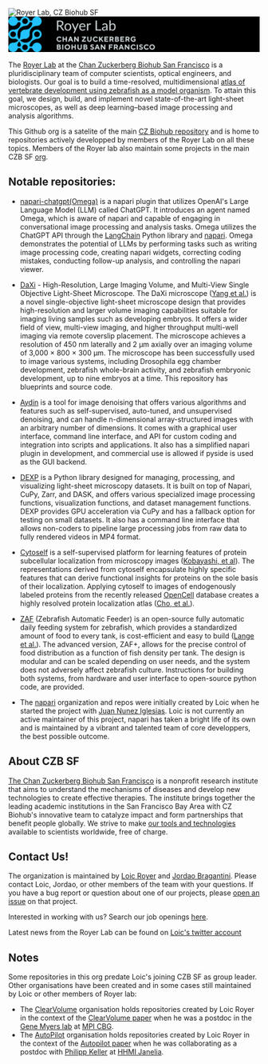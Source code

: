 ![Royer Lab, CZ Biohub SF](https://github.com/royerlab/.github/blob/main/zebrafish_onblack.jpg)
![Royer Lab, CZ Biohub SF](https://github.com/royerlab/.github/blob/main/RoyerLabGithubHeader.png)

The [Royer Lab](https://royerlab.org) at the [Chan Zuckerberg Biohub San Francisco](https://www.czbiohub.org/sf/) is a pluridisciplinary team of computer scientists, optical engineers, and biologists. Our goal is to build a time-resolved, multidimensional [atlas of vertebrate development using zebrafish as a model organism](https://zebrahub.org). To attain this goal, we design, build, and implement novel state-of-the-art light-sheet microscopes, as well as deep learning–based image processing and analysis algorithms. 

This Github org is a satelite of the main [CZ Biohub repository](https://github.com/czbiohub-sf/) and is home to repositories actively developped by members of the Royer Lab on all these topics. Members of the Royer lab also maintain some projects in the main CZB SF [org](https://github.com/czbiohub-sf/).

## Notable repositories:

- [napari-chatgpt(Omega)](https://github.com/royerlab/napari-chatgpt) is a napari plugin that utilizes OpenAI's Large Language Model (LLM) called ChatGPT. It introduces an agent named Omega, which is aware of napari and capable of engaging in conversational image processing and analysis tasks. Omega utilizes the ChatGPT API through the [LangChain](https://github.com/hwchase17/langchain) Python library and [napari](napari.org). Omega demonstrates the potential of LLMs by performing tasks such as writing image processing code, creating napari widgets, correcting coding mistakes, conducting follow-up analysis, and controlling the napari viewer.

- [DaXi](https://github.com/royerlab/daxi) - High-Resolution, Large Imaging Volume, and Multi-View Single Objective Light-Sheet Microscope. The DaXi microscope ([Yang et al.](https://doi.org/10.1038/s41592-022-01417-2)) is a novel single-objective light-sheet microscope design that provides high-resolution and larger volume imaging capabilities suitable for imaging living samples such as developing embryos. It offers a wider field of view, multi-view imaging, and higher throughput multi-well imaging via remote coverslip placement. The microscope achieves a resolution of 450 nm laterally and 2 μm axially over an imaging volume of 3,000 × 800 × 300 μm. The microscope has been successfully used to image various systems, including Drosophila egg chamber development, zebrafish whole-brain activity, and zebrafish embryonic development, up to nine embryos at a time. This repository has blueprints and source code.

- [Aydin](https://github.com/royerlab/aydin) is a tool for image denoising that offers various algorithms and features such as self-supervised, auto-tuned, and unsupervised denoising, and can handle n-dimensional array-structured images with an arbitrary number of dimensions. It comes with a graphical user interface, command line interface, and API for custom coding and integration into scripts and applications. It also has a simplified napari plugin in development, and commercial use is allowed if pyside is used as the GUI backend.

- [DEXP](https://github.com/royerlab/dexp) is a Python library designed for managing, processing, and visualizing light-sheet microscopy datasets. It is built on top of Napari, CuPy, Zarr, and DASK, and offers various specialized image processing functions, visualization functions, and dataset management functions. DEXP provides GPU acceleration via CuPy and has a fallback option for testing on small datasets. It also has a command line interface that allows non-coders to pipeline large processing jobs from raw data to fully rendered videos in MP4 format.

- [Cytoself](https://github.com/royerlab/cytoself) is a self-supervised platform for learning features of protein subcellular localization from microscopy images ([Kobayashi, et al](https://www.nature.com/articles/s41592-022-01541-z)). The representations derived from cytoself encapsulate highly specific features that can derive functional insights for proteins on the sole basis of their localization. Applying cytoself to images of endogenously labeled proteins from the recently released [OpenCell](https://opencell.czbiohub.org/) database creates a highly resolved protein localization atlas ([Cho, et al.](https://www.science.org/doi/10.1126/science.abi6983)).

- [ZAF](https://github.com/royerlab/ZAF) (Zebrafish Automatic Feeder) is an open-source fully automatic daily feeding system for zebrafish, which provides a standardized amount of food to every tank, is cost-efficient and easy to build ([Lange et al.](https://elifesciences.org/articles/74234)). The advanced version, ZAF+, allows for the precise control of food distribution as a function of fish density per tank. The design is modular and can be scaled depending on user needs, and the system does not adversely affect zebrafish culture. Instructions for building both systems, from hardware and user interface to open-source python code, are provided.

- The [napari](https://github.com/napari) organization and repos were initially created by Loic when he started the project with [Juan Nunez Iglesias](https://github.com/jni). Loic is not currently an active maintainer of this project, napari has taken a bright life of its own and is maintained by a vibrant and talented team of core developpers, the best possible outcome.

## About CZB SF
[The Chan Zuckerberg Biohub San Francisco](https://czbiohub.org/sf) is a nonprofit research institute that aims to understand the mechanisms of diseases and develop new technologies to create effective therapies. The institute brings together the leading academic institutions in the San Francisco Bay Area with CZ Biohub's innovative team to catalyze impact and form partnerships that benefit people globally. We strive to make [our tools and technologies](https://www.czbiohub.org/tools/) available to scientists worldwide, free of charge.


## Contact Us!
The organization is maintained by [Loic Royer](https://github.com/royerloic) and [Jordao Bragantini](https://github.com/JoOkuma). Please contact Loic, Jordao, or other members of the team with your questions. If you have a bug report or question about one of our projects, please [open an issue](https://docs.github.com/en/issues/tracking-your-work-with-issues/about-issues) on that project.

Interested in working with us? Search our job openings [here](https://www.czbiohub.org/careers/).

Latest news from the Royer Lab can be found on [Loic's twitter account](https://twitter.com/loicaroyer)

## Notes
Some repositories in this org predate Loic's joining CZB SF as group leader. 
Other organisations have been created and in some cases still maintained by Loic or other members of Royer lab:

- The [ClearVolume](https://github.com/ClearVolume) organisation holds repositories created by Loic Royer in the context of the [ClearVolume paper](https://www.nature.com/articles/nmeth.3372) when he was a postdoc in the [Gene Myers lab](https://www.mpi-cbg.de/research/researchgroups/currentgroups/gene-myers/group-leader) at [MPI CBG](https://www.mpi-cbg.de/).
- The [AutoPilot](https://github.com/MicroscopeAutoPilot) organisation holds repositories created by Loic Royer in the context of the [Autopilot paper](https://www.nature.com/articles/nbt.3708) when he was collaborating as a postdoc with [Philipp Keller](https://www.hhmi.org/scientists/philipp-j-keller) at [HHMI Janelia](https://www.janelia.org/).




